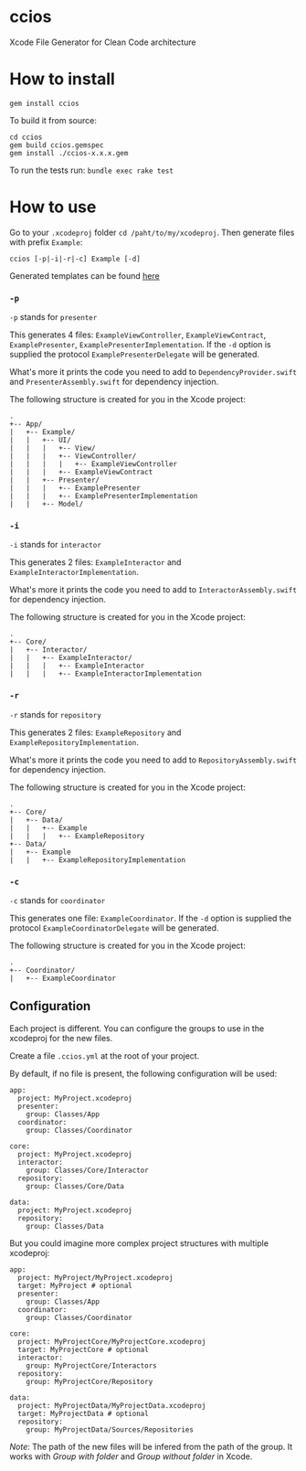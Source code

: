 # ccios
Xcode File Generator for Clean Code architecture

# How to install
```
gem install ccios
```

To build it from source:
```
cd ccios
gem build ccios.gemspec
gem install ./ccios-x.x.x.gem
```

To run the tests run:
```bundle exec rake test```

# How to use

Go to your `.xcodeproj` folder `cd /paht/to/my/xcodeproj`.
Then generate files with prefix `Example`:

```
ccios [-p|-i|-r|-c] Example [-d]
```

Generated templates can be found [here](https://github.com/felginep/ccios/tree/master/lib/ccios/templates)

### `-p`
`-p` stands for `presenter`

This generates 4 files: `ExampleViewController`, `ExampleViewContract`, `ExamplePresenter`, `ExamplePresenterImplementation`. If the `-d` option is supplied the protocol `ExamplePresenterDelegate` will be generated.

What's more it prints the code you need to add to `DependencyProvider.swift` and `PresenterAssembly.swift` for dependency injection.

The following structure is created for you in the Xcode project:

```
.
+-- App/
|   +-- Example/
|   |   +-- UI/
|   |   |   +-- View/
|   |   |   +-- ViewController/
|   |   |   |   +-- ExampleViewController
|   |   |   +-- ExampleViewContract
|   |   +-- Presenter/
|   |   |   +-- ExamplePresenter
|   |   |   +-- ExamplePresenterImplementation
|   |   +-- Model/
```

### `-i`
`-i` stands for `interactor`

This generates 2 files: `ExampleInteractor` and `ExampleInteractorImplementation`.

What's more it prints the code you need to add to `InteractorAssembly.swift` for dependency injection.

The following structure is created for you in the Xcode project:

```
.
+-- Core/
|   +-- Interactor/
|   |   +-- ExampleInteractor/
|   |   |   +-- ExampleInteractor
|   |   |   +-- ExampleInteractorImplementation
```

### `-r`
`-r` stands for `repository`

This generates 2 files: `ExampleRepository` and `ExampleRepositoryImplementation`.

What's more it prints the code you need to add to `RepositoryAssembly.swift` for dependency injection.

The following structure is created for you in the Xcode project:

```
.
+-- Core/
|   +-- Data/
|   |   +-- Example
|   |   |   +-- ExampleRepository
+-- Data/
|   +-- Example
|   |   +-- ExampleRepositoryImplementation
```

### `-c`
`-c` stands for `coordinator`

This generates one file: `ExampleCoordinator`. If the `-d` option is supplied the protocol `ExampleCoordinatorDelegate` will be generated.

The following structure is created for you in the Xcode project:

```
.
+-- Coordinator/
|   +-- ExampleCoordinator
```

## Configuration


Each project is different. You can configure the groups to use in the xcodeproj for the new files.

Create a file `.ccios.yml` at the root of your project.

By default, if no file is present, the following configuration will be used:
```
app:
  project: MyProject.xcodeproj
  presenter:
    group: Classes/App
  coordinator:
    group: Classes/Coordinator

core:
  project: MyProject.xcodeproj
  interactor:
    group: Classes/Core/Interactor
  repository:
    group: Classes/Core/Data

data:
  project: MyProject.xcodeproj
  repository:
    group: Classes/Data
```

But you could imagine more complex project structures with multiple xcodeproj:
```
app:
  project: MyProject/MyProject.xcodeproj
  target: MyProject # optional
  presenter:
    group: Classes/App
  coordinator:
    group: Classes/Coordinator

core:
  project: MyProjectCore/MyProjectCore.xcodeproj
  target: MyProjectCore # optional
  interactor:
    group: MyProjectCore/Interactors
  repository:
    group: MyProjectCore/Repository

data:
  project: MyProjectData/MyProjectData.xcodeproj
  target: MyProjectData # optional
  repository:
    group: MyProjectData/Sources/Repositories

```

*Note*: The path of the new files will be infered from the path of the group. It works with *Group with folder* and *Group without folder* in Xcode.

